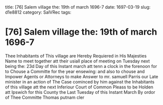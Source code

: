 title: [76] Salem village the: 19th of march 1696-7
date: 1697-03-19
slug: d1e8812
category: SalVRec
tags: 


<div markdown class="doc" id="d1e8812">


# [76] Salem village the: 19th of march 1696-7

Thee Inhabitants of This village are Hereby Requiered in His Majesties Name to meet together att their usiall place of meeting on Tuesday next being the: 23d Day of this Instant march att tenn a clock in the forenoon for to Chouse a Committe for the year ensewing: and also to chouse and Impower Agents or Attorneys to make Answer to mr. samuell Parris our Late minister in an action of The Case cominced by him against the Inhabitants of this village att the next Inferiour Court of Common Pleass to be Holden att Ipswich for this County the Last Tuesday of this Instant March  By ordor of Thee Committe Thomas putnam cler
</div>